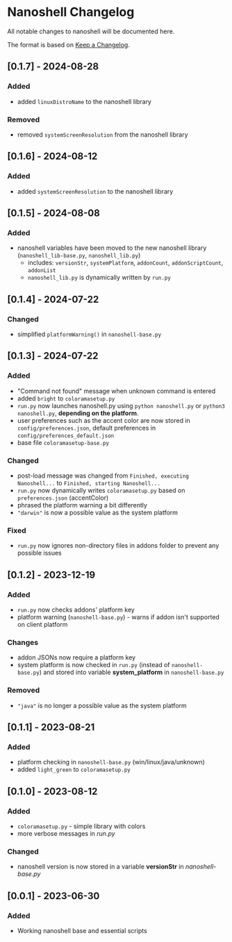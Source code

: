 # Nanoshell Changelog

All notable changes to nanoshell will be documented here.

The format is based on [Keep a Changelog](https://keepachangelog.com/en/1.1.0/).

## [0.1.7] - 2024-08-28

### Added
- added `linuxDistroName` to the nanoshell library

### Removed
- removed `systemScreenResolution` from the nanoshell library



## [0.1.6] - 2024-08-12

### Added
- added `systemScreenResolution` to the nanoshell library



## [0.1.5] - 2024-08-08

### Added
- nanoshell variables have been moved to the new nanoshell library (`nanoshell_lib-base.py`, `nanoshell_lib.py`)
    - includes: `versionStr`, `systemPlatform`, `addonCount`, `addonScriptCount`, `addonList`
    - `nanoshell_lib.py` is dynamically written by `run.py`



## [0.1.4] - 2024-07-22

### Changed
- simplified `platformWarning()` in `nanoshell-base.py`



## [0.1.3] - 2024-07-22

### Added
- "Command not found" message when unknown command is entered
- added `bright` to `coloramasetup.py`
- `run.py` now launches nanoshell.py using `python nanoshell.py` or `python3 nanoshell.py`, **depending on the platform**.
- user preferences such as the accent color are now stored in `config/preferences.json`, default preferences in `config/preferences_default.json`
- base file `coloramasetup-base.py`

### Changed
- post-load message was changed from `Finished, executing Nanoshell...` to `Finished, starting Nanoshell...`
- `run.py` now dynamically writes `coloramasetup.py` based on `preferences.json` (accentColor)
- phrased the platform warning a bit differently
- `"darwin"` is now a possible value as the system platform

### Fixed
- `run.py` now ignores non-directory files in addons folder to prevent any possible issues




## [0.1.2] - 2023-12-19

### Added
- `run.py` now checks addons' platform key
- platform warning (`nanoshell-base.py`) - warns if addon isn't supported on client platform

### Changes
- addon JSONs now require a platform key
- system platform is now checked in `run.py` (instead of `nanoshell-base.py`) and stored into variable **system_platform** in `nanoshell-base.py`

### Removed
- `"java"` is no longer a possible value as the system platform



## [0.1.1] - 2023-08-21

### Added
- platform checking in `nanoshell-base.py` (win/linux/java/unknown)
- added `light_green` to `coloramasetup.py`



## [0.1.0] - 2023-08-12 

### Added
- `coloramasetup.py` - simple library with colors
- more verbose messages in _run.py_

### Changed
- nanoshell version is now stored in a variable **versionStr** in _nanoshell-base.py_



## [0.0.1] - 2023-06-30

### Added
- Working nanoshell base and essential scripts